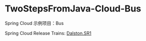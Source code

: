 # TwoStepsFromJava-Cloud-Bus

Spring Cloud 示例项目：Bus


Spring Cloud Release Trains: [Dalston.SR1](http://projects.spring.io/spring-cloud/) 